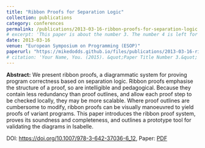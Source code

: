 ```yaml
---
title: "Ribbon Proofs for Separation Logic"
collection: publications
category: conferences
permalink: /publications/2013-03-16-ribbon-proofs-for-separation-logic
# excerpt: 'This paper is about the number 3. The number 4 is left for future work.'
date: 2013-03-16
venue: "European Symposium on Programming (ESOP)"
paperurl: "https://mikedodds.github.io/files/publications/2013-03-16-ribbon-proofs-for-separation-logic.pdf"
# citation: 'Your Name, You. (2015). &quot;Paper Title Number 3.&quot; <i>Journal 1</i>. 1(3).'
---
```


**Abstract:** We present ribbon proofs, a diagrammatic system for proving program correctness based on separation logic. Ribbon proofs emphasise the structure of a proof, so are intelligible and pedagogical. Because they contain less redundancy than proof outlines, and allow each proof step to be checked locally, they may be more scalable. Where proof outlines are cumbersome to modify, ribbon proofs can be visually manoeuvred to yield proofs of variant programs. This paper introduces the ribbon proof system, proves its soundness and completeness, and outlines a prototype tool for validating the diagrams in Isabelle.

DOI: <https://doi.org/10.1007/978-3-642-37036-6_12>, Paper: [PDF](https://mikedodds.github.io/files/publications/2013-03-16-ribbon-proofs-for-separation-logic.pdf)